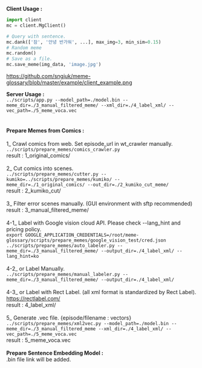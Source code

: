 <b>Client Usage :</b> <br>
```python
import client
mc = client.MgClient()

# Query with sentence.
mc.dank(['잠', '안녕 반가워', ...], max_img=3, min_sim=0.15) 
# Random meme
mc.random()
# Save as a file.
mc.save_meme(img_data, 'image.jpg')
```
https://github.com/sngjuk/meme-glossary/blob/master/example/client_example.png
<br>

<b>Server Usage :</b><br>
```../scripts/app.py --model_path=./model.bin --meme_dir=./3_manual_filtered_meme/ --xml_dir=./4_label_xml/ --vec_path=./5_meme_voca.vec```
<br><br>
<h4>Prepare Memes from Comics :</h4>

1_ Crawl comics from web. Set episode_url in wt_crawler manually.</br>
```../scripts/prepare_memes/comics_crawler.py```
<br>
result : 1_original_comics/ <br>
<br>
2_ Cut comics into scenes.<br>
```../scripts/prepare_memes/cutter.py --kumiko=../scripts/prepare_memes/kumiko/ --meme_dir=./1_original_comics/ --out_dir=./2_kumiko_cut_meme/```
<br>
result : 2_kumiko_cut/<br>
<br>
3_ Filter error scenes manually. (GUI environment with sftp recommended) <br>
result : 3_manual_filtered_meme/<br>
<br>
4-1_ Label with Google vision cloud API. Please check --lang_hint and pricing policy. <br>
```export GOOGLE_APPLICATION_CREDENTIALS=/root/meme-glossary/scripts/prepare_memes/google_vision_test/cred.json```
<br>
```../scripts/prepare_memes/auto_labeler.py --meme_dir=./3_manual_filtered_meme/ --output_dir=./4_label_xml/ --lang_hint=ko```
<br><br>
4-2_ or Label Manually. <br>
```../scripts/prepare_memes/manual_labeler.py --meme_dir=./3_manual_filtered_meme/ --output_dir=./4_label_xml/```
<br><br>
4-3_ or Label with Rect Label. (all xml format is standardized by Rect Label).<br>
https://rectlabel.com/ <br>
result : 4_label_xml/ <br>
<br>
5_ Generate .vec file. {episode/filename : vectors} <br>
```../scripts/prepare_memes/xml2vec.py --model_path=./model.bin --meme_dir=./3_manual_filtered_meme --xml_dir=./4_label_xml/ --vec_path=./5_meme_voca.vec```
<br>
result : 5_meme_voca.vec
<br><br>
<b>Prepare Sentence Embedding Model :</b><br>
.bin file link will be added.
